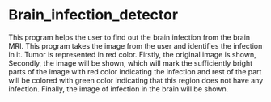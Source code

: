 # Brain_infection_detector
This program helps the user to find out the brain infection from the brain MRI. This program takes the image from the user and identifies the infection in it. Tumor is represented in red color. Firstly, the original image is shown, Secondly, the image will be shown, which will mark the sufficiently bright parts of the image with red color indicating the infection and rest of the part will be colored with green color indicating that this region does not have any infection. Finally, the image of infection in the brain will be shown.
